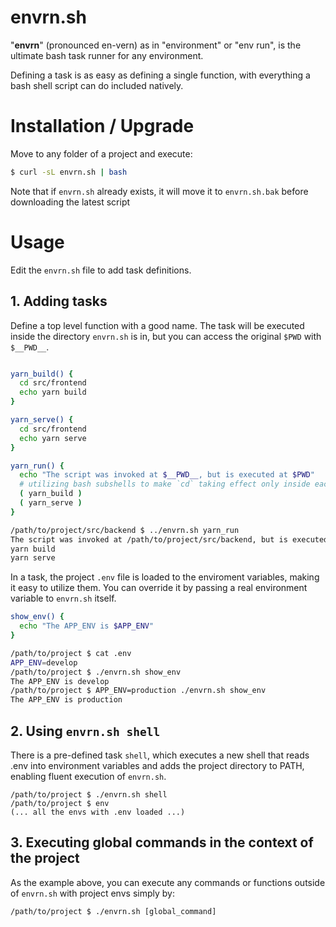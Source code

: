 # envrn.sh

"**envrn**" (pronounced en-vern) as in "environment" or "env run", is the ultimate bash task runner for any environment.

Defining a task is as easy as defining a single function, with everything a bash shell script can do included natively.

# Installation / Upgrade

Move to any folder of a project and execute:

```bash
$ curl -sL envrn.sh | bash
```

Note that if `envrn.sh` already exists, it will move it to `envrn.sh.bak` before downloading the latest script

# Usage

Edit the `envrn.sh` file to add task definitions.

## 1. Adding tasks

Define a top level function with a good name. The task will be executed inside the directory `envrn.sh` is in, but you can access the original `$PWD` with `$__PWD__`.

```bash

yarn_build() {
  cd src/frontend
  echo yarn build
}

yarn_serve() {
  cd src/frontend
  echo yarn serve
}

yarn_run() {
  echo "The script was invoked at $__PWD__, but is executed at $PWD"
  # utilizing bash subshells to make `cd` taking effect only inside each task
  ( yarn_build )
  ( yarn_serve )
}
```

```bash
/path/to/project/src/backend $ ../envrn.sh yarn_run
The script was invoked at /path/to/project/src/backend, but is executed at /path/to/project
yarn build
yarn serve
```

In a task, the project `.env` file is loaded to the enviroment variables, making it easy to utilize them. You can override it by passing a real environment variable to `envrn.sh` itself.

```bash
show_env() {
  echo "The APP_ENV is $APP_ENV"
}

```

```bash
/path/to/project $ cat .env
APP_ENV=develop
/path/to/project $ ./envrn.sh show_env
The APP_ENV is develop
/path/to/project $ APP_ENV=production ./envrn.sh show_env
The APP_ENV is production
```

## 2. Using `envrn.sh shell`

There is a pre-defined task `shell`, which executes a new shell that reads .env into environment variables and adds the project directory to PATH, enabling fluent execution of `envrn.sh`.

```
/path/to/project $ ./envrn.sh shell
/path/to/project $ env
(... all the envs with .env loaded ...)
```

## 3. Executing global commands in the context of the project

As the example above, you can execute any commands or functions outside of `envrn.sh` with project envs simply by:

```
/path/to/project $ ./envrn.sh [global_command]
```

